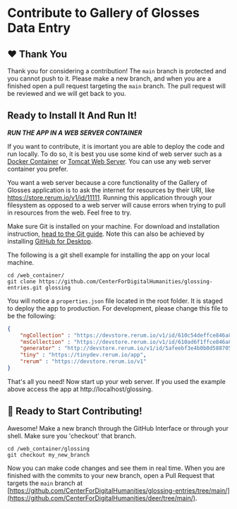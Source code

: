 # Contribute to Gallery of Glosses Data Entry

## ❤️ Thank You
Thank you for considering a contribution!  The `main` branch is protected and you cannot push to it.  Please make a new branch, and when you are a finished open a pull request targeting the `main` branch.  The pull request will be reviewed and we will get back to you.

## Ready to Install It And Run It!

***RUN THE APP IN A WEB SERVER CONTAINER***

If you want to contribute, it is imortant you are able to deploy the code and run locally.  To do so, it is best you use some kind of web server such as a [Docker Container](https://docs.docker.com/get-started/) or [Tomcat Web Server](https://tomcat.apache.org/).  You can use any web server container you prefer.  

You want a web server because a core functionality of the Gallery of Glosses application is to ask the internet for resources by their URI, like https://store.rerum.io/v1/id/11111.  Running this application through your filesystem as opposed to a web server will cause errors when trying to pull in resources from the web.  Feel free to try.

Make sure Git is installed on your machine.  For download and installation instruction, [head to the Git guide](https://git-scm.com/downloads).  Note this can also be achieved by installing [GitHub for Desktop](https://desktop.github.com/).  

The following is a git shell example for installing the app on your local machine.

```
cd /web_container/
git clone https://github.com/CenterForDigitalHumanities/glossing-entries.git glossing
```

You will notice a `properties.json` file located in the root folder.  It is staged to deploy the app to production.  For development, please change this file to be the following:

```JSON
{
    "ngCollection" : "https://devstore.rerum.io/v1/id/610c54deffce846a83e70625",
    "msCollection" : "https://devstore.rerum.io/v1/id/610ad6f1ffce846a83e70613",
    "generator" : "http://devstore.rerum.io/v1/id/5afeebf3e4b0b0d588705d90",
    "tiny" : "https://tinydev.rerum.io/app",
    "rerum" : "https://devstore.rerum.io/v1"
}
```

That's all you need!  Now start up your web server.  If you used the example above access the app at http://localhost/glossing.  

## 🎉 Ready to Start Contributing!

Awesome!  Make a new branch through the GitHub Interface or through your shell.  Make sure you 'checkout' that branch.

```
cd /web_container/glossing
git checkout my_new_branch
```

Now you can make code changes and see them in real time.  When you are finished with the commits to your new branch, open a Pull Request that targets the `main` branch at [https://github.com/CenterForDigitalHumanities/glossing-entries/tree/main/](https://github.com/CenterForDigitalHumanities/deer/tree/main/).